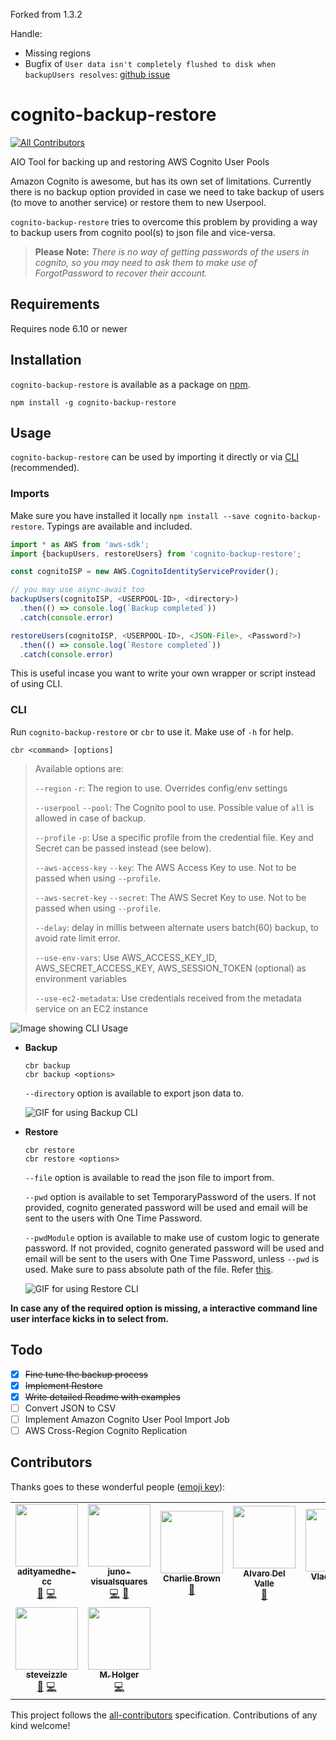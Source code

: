 Forked from 1.3.2

Handle:
+ Missing regions
+ Bugfix of `User data isn't completely flushed to disk when backupUsers resolves`: [github issue](https://github.com/rahulpsd18/cognito-backup-restore/issues/39)

# cognito-backup-restore
[![All Contributors](https://img.shields.io/badge/all_contributors-10-orange.svg?style=flat-square)](#contributors)

AIO Tool for backing up and restoring AWS Cognito User Pools

Amazon Cognito is awesome, but has its own set of limitations. Currently there is no backup option provided in case we need to take backup of users (to move to another service) or restore them to new Userpool.

`cognito-backup-restore` tries to overcome this problem by providing a way to backup users from cognito pool(s) to json file and vice-versa.

> **Please Note:** *There is no way of getting passwords of the users in cognito, so you may need to ask them to make use of ForgotPassword to recover their account.*


## Requirements

Requires node 6.10 or newer

## Installation

`cognito-backup-restore` is available as a package on [npm](https://www.npmjs.com/package/cognito-backup-restore).

```shell
npm install -g cognito-backup-restore
```

## Usage

`cognito-backup-restore` can be used by importing it directly or via [CLI](#cli) (recommended).

### Imports

Make sure you have installed it locally `npm install --save cognito-backup-restore`. Typings are available and included.

```typescript
import * as AWS from 'aws-sdk';
import {backupUsers, restoreUsers} from 'cognito-backup-restore';

const cognitoISP = new AWS.CognitoIdentityServiceProvider();

// you may use async-await too
backupUsers(cognitoISP, <USERPOOL-ID>, <directory>)
  .then(() => console.log(`Backup completed`))
  .catch(console.error)

restoreUsers(cognitoISP, <USERPOOL-ID>, <JSON-File>, <Password?>)
  .then(() => console.log(`Restore completed`))
  .catch(console.error)
```

This is useful incase you want to write your own wrapper or script instead of using CLI.


### CLI
Run `cognito-backup-restore` or `cbr` to use it. Make use of `-h` for help.

```shell
cbr <command> [options]
```

> Available options are:
>
> `--region` `-r`: The region to use. Overrides config/env settings
>
> `--userpool` `--pool`: The Cognito pool to use. Possible value of `all` is allowed in case of backup.
>
> `--profile` `-p`: Use a specific profile from the credential file. Key and Secret can be passed instead (see below).
>
> `--aws-access-key` `--key`: The AWS Access Key to use. Not to be passed when using `--profile`.
>
> `--aws-secret-key` `--secret`: The AWS Secret Key to use. Not to be passed when using `--profile`.
>
> `--delay`: delay in millis between alternate users batch(60) backup, to avoid rate limit error.
>
> `--use-env-vars`: Use AWS_ACCESS_KEY_ID, AWS_SECRET_ACCESS_KEY, AWS_SESSION_TOKEN (optional) as environment variables
>
> `--use-ec2-metadata`: Use credentials received from the metadata service on an EC2 instance

![Image showing CLI Usage](gifs/demo.png "CLI Usage")

- **Backup**
  ```shell
  cbr backup
  cbr backup <options>
  ```
  `--directory` option is available to export json data to.

  ![GIF for using Backup CLI](gifs/backup-min.gif "Backup Demo")

- **Restore**
  ```shell
  cbr restore
  cbr restore <options>
  ```
  `--file` option is available to read the json file to import from.

  `--pwd` option is available to set TemporaryPassword of the users. If not provided, cognito generated password will be used and email will be sent to the users with One Time Password.

  `--pwdModule` option is available to make use of custom logic to generate password. If not provided, cognito generated password will be used and email will be sent to the users with One Time Password, unless `--pwd` is used. Make sure to pass absolute path of the file. Refer [this](https://github.com/rahulpsd18/cognito-backup-restore/pull/1).

  ![GIF for using Restore CLI](gifs/restore-min.gif "Restore Demo")

**In case any of the required option is missing, a interactive command line user interface kicks in to select from.**

## Todo

- [X] ~~Fine tune the backup process~~
- [X] ~~Implement Restore~~
- [X] ~~Write detailed Readme with examples~~
- [ ] Convert JSON to CSV
- [ ] Implement Amazon Cognito User Pool Import Job
- [ ] AWS Cross-Region Cognito Replication

## Contributors

Thanks goes to these wonderful people ([emoji key](https://github.com/all-contributors/all-contributors#emoji-key)):

<!-- ALL-CONTRIBUTORS-LIST:START - Do not remove or modify this section -->
<!-- prettier-ignore-start -->
<!-- markdownlint-disable -->
<table>
  <tr>
    <td align="center"><a href="https://github.com/adityamedhe-cc"><img src="https://avatars1.githubusercontent.com/u/30614870?v=4" width="100px;" alt=""/><br /><sub><b>adityamedhe-cc</b></sub></a><br /><a href="https://github.com/rahulpsd18/cognito-backup-restore/commits?author=adityamedhe-cc" title="Documentation">📖</a> <a href="https://github.com/rahulpsd18/cognito-backup-restore/commits?author=adityamedhe-cc" title="Code">💻</a></td>
    <td align="center"><a href="https://github.com/juno-visualsquares"><img src="https://avatars1.githubusercontent.com/u/18159739?v=4" width="100px;" alt=""/><br /><sub><b>juno-visualsquares</b></sub></a><br /><a href="https://github.com/rahulpsd18/cognito-backup-restore/commits?author=juno-visualsquares" title="Code">💻</a> <a href="#ideas-juno-visualsquares" title="Ideas, Planning, & Feedback">🤔</a></td>
    <td align="center"><a href="http://www.carbonatethis.com"><img src="https://avatars2.githubusercontent.com/u/1521394?v=4" width="100px;" alt=""/><br /><sub><b>Charlie Brown</b></sub></a><br /><a href="https://github.com/rahulpsd18/cognito-backup-restore/issues?q=author%3Acarbonrobot" title="Bug reports">🐛</a></td>
    <td align="center"><a href="http://gardlabs.com"><img src="https://avatars3.githubusercontent.com/u/32401961?v=4" width="100px;" alt=""/><br /><sub><b>Alvaro Del Valle</b></sub></a><br /><a href="#question-alvarodelvalle" title="Answering Questions">💬</a></td>
    <td align="center"><a href="http://blog.v-lad.org"><img src="https://avatars2.githubusercontent.com/u/36257?v=4" width="100px;" alt=""/><br /><sub><b>Vlad Korolev</b></sub></a><br /><a href="https://github.com/rahulpsd18/cognito-backup-restore/commits?author=vladistan" title="Code">💻</a></td>
    <td align="center"><a href="https://github.com/ashishkujoy"><img src="https://avatars2.githubusercontent.com/u/34642693?v=4" width="100px;" alt=""/><br /><sub><b>ashish kumar </b></sub></a><br /><a href="https://github.com/rahulpsd18/cognito-backup-restore/commits?author=ashishkujoy" title="Documentation">📖</a> <a href="https://github.com/rahulpsd18/cognito-backup-restore/commits?author=ashishkujoy" title="Code">💻</a></td>
    <td align="center"><a href="https://qiita.com/ufoo68"><img src="https://avatars1.githubusercontent.com/u/24458640?v=4" width="100px;" alt=""/><br /><sub><b>ufoo68</b></sub></a><br /><a href="https://github.com/rahulpsd18/cognito-backup-restore/commits?author=ufoo68" title="Code">💻</a></td>
  </tr>
  <tr>
    <td align="center"><a href="https://github.com/steveizzle"><img src="https://avatars2.githubusercontent.com/u/45331237?v=4" width="100px;" alt=""/><br /><sub><b>steveizzle</b></sub></a><br /><a href="https://github.com/rahulpsd18/cognito-backup-restore/commits?author=steveizzle" title="Documentation">📖</a> <a href="https://github.com/rahulpsd18/cognito-backup-restore/commits?author=steveizzle" title="Code">💻</a></td>
    <td align="center"><a href="https://www.paralleltheory.com/"><img src="https://avatars3.githubusercontent.com/u/71354?v=4" width="100px;" alt=""/><br /><sub><b>M. Holger</b></sub></a><br /><a href="https://github.com/rahulpsd18/cognito-backup-restore/commits?author=mholger" title="Code">💻</a></td>
  </tr>
</table>

<!-- markdownlint-enable -->
<!-- prettier-ignore-end -->
<!-- ALL-CONTRIBUTORS-LIST:END -->

This project follows the [all-contributors](https://github.com/all-contributors/all-contributors) specification. Contributions of any kind welcome!